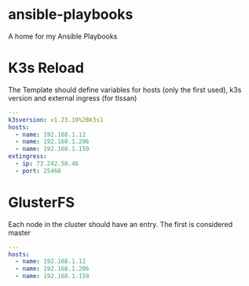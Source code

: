 # ansible-playbooks
A home for my Ansible Playbooks

# K3s Reload

The Template should define variables for hosts (only the first used), k3s version and external ingress (for tlssan)
```yaml
---
k3sversion: v1.23.10%2Bk3s1
hosts:
  - name: 192.168.1.12
  - name: 192.168.1.206
  - name: 192.168.1.159
extingress:
  - ip: 73.242.50.46
  - port: 25460
```

# GlusterFS

Each node in the cluster should have an entry.  The first is considered master
```yaml
---
hosts:
  - name: 192.168.1.12
  - name: 192.168.1.206
  - name: 192.168.1.159
```


